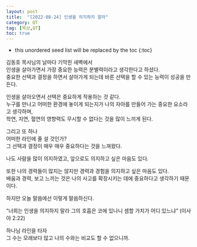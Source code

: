 ```yaml
---
layout: post
title:  "[2022-08-24] 인생을 의지하지 말라"
category: QT
tag: [묵상,QT]
toc: true
---
```

* this unordered seed list will be replaced by the toc
{:toc}

김동호 목사님의 날마다 기막힌 새벽에서<br/>
인생을 살아가면서 가장 중요한 능력은 분별력이라고 생각한다고 하셨다.<br/>
중요한 선택과 결정을 하면서 살아가게 되는데 바른 선택을 할 수 있는 능력이 성공을 만든다.

인생을 살아오면서 선택은 중요하게 작용하는 것 같다.<br/>
누구를 만나고 어떠한 환경에 놓이게 되는지가 나의 자아를 만들어 가는 중요한 요소라고 생각하며,<br/>
학연, 지연, 혈연의 영향력도 무시할 수 없다는 것을 많이 느끼게 된다.

그리고 또 하나<br/>
어떠한 라인에 줄 설 것인가?<br/>
그 선택과 결정이 매우 매우 중요하다는 것을 느껴왔다.

나도 사람을 많이 의지하였고, 앞으로도 의지하고 싶은 마음도 있다.

또한 나의 경력들이 많지는 않지만 경력과 경험을 의지하고 싶은 마음도 있다.<br/>
배움과 경력, 보고 느끼는 것은 나의 사고를 확장시키는 데에 중요하다고 생각하기 때문이다.

하지만 오늘 말씀에선 이렇게 말씀하신다.

“너희는 인생을 의지하지 말라 그의 호흡은 코에 있나니 셈할 가치가 어디 있느냐” (이사야 2:22)

하나님 라인을 타자<br/>
그 수는 모래보다 많고 나의 수와는 비교도 할 수 없으니까.